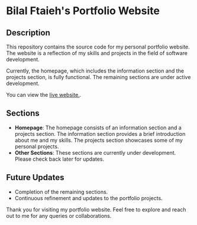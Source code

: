 # Bilal Ftaieh's Portfolio Website

## Description
This repository contains the source code for my personal portfolio website. The website is a reflection of my skills and projects in the field of software development.

Currently, the homepage, which includes the information section and the projects section, is fully functional. The remaining sections are under active development.

You can view the [live website.](portfolio-bilalftaieh.vercel.app).

## Sections
- **Homepage**: The homepage consists of an information section and a projects section. The information section provides a brief introduction about me and my skills. The projects section showcases some of my personal projects.
- **Other Sections**: These sections are currently under development. Please check back later for updates.

## Future Updates
- Completion of the remaining sections.
- Continuous refinement and updates to the portfolio projects.

Thank you for visiting my portfolio website. Feel free to explore and reach out to me for any queries or collaborations.
